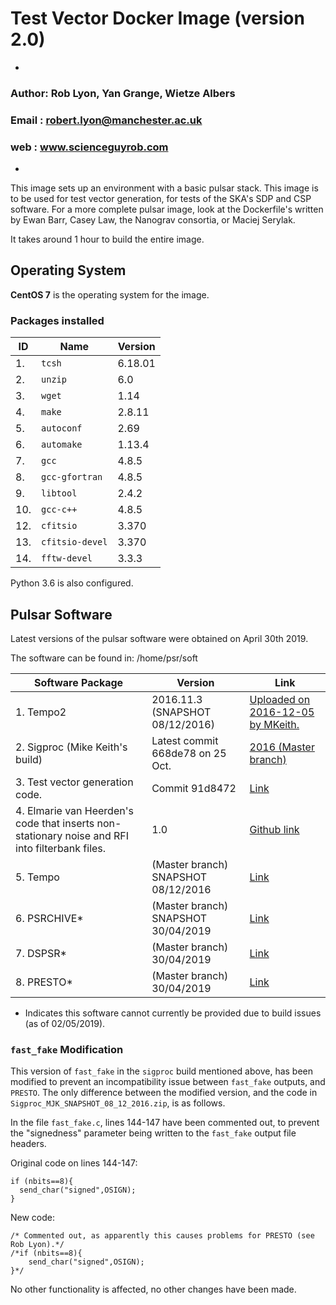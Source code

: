 # Test Vector Docker Image (version 2.0)                        
-
### Author: Rob Lyon, Yan Grange, Wietze Albers
### Email : robert.lyon@manchester.ac.uk
### web   : www.scienceguyrob.com
-

This image sets up an environment with a basic pulsar stack. This
image is to be used for test vector generation, for tests of the SKA's SDP and CSP software. For a more complete pulsar image, look at the Dockerfile's written by Ewan Barr, Casey Law, the Nanograv consortia, or Maciej Serylak.

It takes around 1 hour to build the entire image.

## Operating System

**CentOS 7** is the operating system for the image.

### Packages installed

| ID | Name            | Version |
|----|-----------------|---------|
| 1. | `tcsh`          | 6.18.01 |
| 2. | `unzip`         | 6.0     |
| 3. | `wget`          | 1.14    |
| 4. | `make`          | 2.8.11  |
| 5. | `autoconf`      | 2.69    |
| 6. | `automake`      | 1.13.4  |
| 7. | `gcc`           | 4.8.5   |
| 8. | `gcc-gfortran`  | 4.8.5   |
| 9. | `libtool`       | 2.4.2   |
| 10.| `gcc-c++`       | 4.8.5   |
| 12.| `cfitsio`       | 3.370   | 
| 13.| `cfitsio-devel` | 3.370   | 
| 14.| `fftw-devel`    | 3.3.3   |

Python 3.6 is also configured.

## Pulsar Software

Latest versions of the pulsar software were obtained on April 30th 2019.

The software can be found in: /home/psr/soft

|Software Package               |Version                            |Link |
|-------------------------------|-----------------------------------|-----|
|1. Tempo2                      |2016.11.3 (SNAPSHOT 08/12/2016)    | [Uploaded on 2016-12-05 by MKeith.](https://bitbucket.org/psrsoft/tempo2/downloads/tempo2-2016.11.3.tar.gz)|
|2. Sigproc (Mike Keith's build)| Latest commit 668de78  on 25 Oct.  | [2016 (Master branch)](https://github.com/SixByNine/sigproc)|
|3. Test vector generation code.| Commit 91d8472                    | [Link](https://github.com/scienceguyrob/Docker/blob/master/Resources/Deploy/pulsar_injection_pipeline.zip)|
| 4. Elmarie van Heerden's code that inserts non-stationary noise and RFI into filterbank files.| 1.0|[Github link](https://github.com/EllieVanH/FilterbankFileGeneration)|
|5. Tempo                       |(Master branch) SNAPSHOT 08/12/2016      | [Link](https://sourceforge.net/p/tempo/tempo/ci/master/tree/)|
|6. PSRCHIVE*                       |(Master branch) SNAPSHOT 30/04/2019      | [Link](http://psrchive.sourceforge.net/download.shtml)|
|7. DSPSR*                       |(Master branch) 30/04/2019      | [Link](http://dspsr.sourceforge.net/current/)|
|8. PRESTO*                       |(Master branch) 30/04/2019      | [Link](https://github.com/scottransom/presto)|

* Indicates this software cannot currently be provided due to build issues (as of 02/05/2019).

### `fast_fake` Modification
This version of `fast_fake` in the `sigproc` build mentioned above, has been modified to prevent an incompatibility issue between `fast_fake` outputs, and `PRESTO`. The only difference between the modified version, and the code in `Sigproc_MJK_SNAPSHOT_08_12_2016.zip`, is as follows.

In the file `fast_fake.c`, lines 144-147 have been commented out, to prevent the "signedness" parameter being written to the `fast_fake` output file headers. 

Original code on lines 144-147:

```
if (nbits==8){
  send_char("signed",OSIGN);
}
```

New code:

```
/* Commented out, as apparently this causes problems for PRESTO (see Rob Lyon).*/
/*if (nbits==8){
	send_char("signed",OSIGN);
}*/
```

No other functionality is affected, no other changes have been made.


